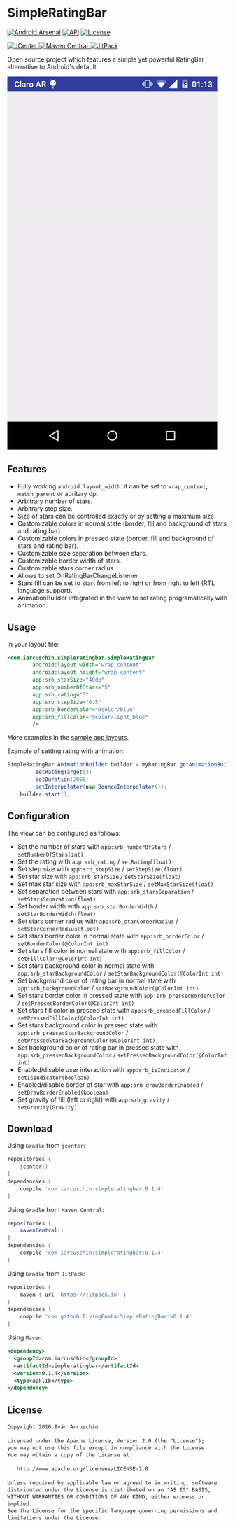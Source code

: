 SimpleRatingBar
====

[![Android Arsenal](https://img.shields.io/badge/Android%20Arsenal-%20SimpleRatingBar-green.svg?style=true)](https://android-arsenal.com/details/1/4027)
[![API](https://img.shields.io/badge/API-11%2B-green.svg?style=true)](https://android-arsenal.com/api?level=11)
[![License](https://img.shields.io/badge/License-Apache%202-blue.svg)](https://github.com/FlyingPumba/SimpleRatingBar/blob/master/LICENSE.txt)

[![JCenter](https://api.bintray.com/packages/flyingpumba/maven/simpleratingbar/images/download.svg) ](https://bintray.com/flyingpumba/maven/simpleratingbar/_latestVersion)
[![Maven Central](https://maven-badges.herokuapp.com/maven-central/com.iarcuschin/simpleratingbar/badge.svg) ](http://search.maven.org/#search%7Cga%7C1%7Ca%3A%22simpleratingbar%22%20g%3A%22com.iarcuschin%22)
[![JitPack](https://jitpack.io/v/FlyingPumba/SimpleRatingBar.svg)](https://jitpack.io/#FlyingPumba/SimpleRatingBar)


Open source project which features a simple yet powerful RatingBar alternative to Android's default.

![](images/sample.gif)

Features
----
* Fully working `android:layout_width`: it can be set to `wrap_content`, `match_parent` or abritary dp.
* Arbitrary number of stars.
* Arbitrary step size.
* Size of stars can be controlled exactly or by setting a maximum size.
* Customizable colors in normal state (border, fill and background of stars and rating bar).
* Customizable colors in pressed state (border, fill and background of stars and rating bar).
* Customizable size separation between stars.
* Customizable border width of stars.
* Customizable stars corner radius.
* Allows to set OnRatingBarChangeListener
* Stars fill can be set to start from left to right or from right to left (RTL language support).
* AnimationBuilder integrated in the view to set rating programatically with animation.

Usage
----

In your layout file:

```xml
<com.iarcuschin.simpleratingbar.SimpleRatingBar
        android:layout_width="wrap_content"
        android:layout_height="wrap_content"
        app:srb_starSize="40dp"
        app:srb_numberOfStars="5"
        app:srb_rating="3"
        app:srb_stepSize="0.5"
        app:srb_borderColor="@color/blue"
        app:srb_fillColor="@color/light_blue"
        />
```

More examples in the [sample app layouts](https://github.com/FlyingPumba/SimpleRatingBar/blob/master/simpleratingbar-sample/src/main/res/layout).

Example of setting rating with animation:

```java
SimpleRatingBar.AnimationBuilder builder = myRatingBar.getAnimationBuilder()
        .setRatingTarget(3)
        .setDuration(2000)
        .setInterpolator(new BounceInterpolator());
    builder.start();
```


Configuration
----
The view can be configured as follows:

* Set the number of stars with `app:srb_numberOfStars` / `setNumberOfStars(int)`
* Set the rating with `app:srb_rating` / `setRating(float)`
* Set step size with `app:srb_stepSize` / `setStepSize(float)`
* Set star size with `app:srb_starSize` / `setStarSize(float)`
* Set max star size with `app:srb_maxStarSize` / `setMaxStarSize(float)`
* Set separation between stars with `app:srb_starsSeparation` / `setStarsSeparation(float)`
* Set border width with `app:srb_starBorderWidth` / `setStarBorderWidth(float)`
* Set stars corner radius with `app:srb_starCornerRadius` / `setStarCornerRadius(float)`
* Set stars border color in normal state with `app:srb_borderColor` / `setBorderColor(@ColorInt int)`
* Set stars fill color in normal state with `app:srb_fillColor` / `setFillColor(@ColorInt int)`
* Set stars background color in normal state with `app:srb_starBackgroundColor` / `setStarBackgroundColor(@ColorInt int)`
* Set background color of rating bar in normal state with `app:srb_backgroundColor` / `setBackgroundColor(@ColorInt int)`
* Set stars border color in pressed state with `app:srb_pressedBorderColor` / `setPressedBorderColor(@ColorInt int)`
* Set stars fill color in pressed state with `app:srb_pressedFillColor` / `setPressedFillColor(@ColorInt int)`
* Set stars background color in pressed state with `app:srb_pressedStarBackgroundColor` / `setPressedStarBackgroundColor(@ColorInt int)`
* Set background color of rating bar in pressed state with `app:srb_pressedBackgroundColor` / `setPressedBackgroundColor(@ColorInt int)`
* Enabled/disable user interaction with `app:srb_isIndicator` / `setIsIndicator(boolean)`
* Enabled/disable border of star with `app:srb_drawBorderEnabled` / `setDrawBorderEnabled(boolean)`
* Set gravity of fill (left or right) with `app:srb_gravity` / `setGravity(Gravity)`

Download
----

Using `Gradle` from `jcenter`:

```groovy
repositories {
    jcenter()
}
dependencies {
    compile 'com.iarcuschin:simpleratingbar:0.1.4'
}
```

Using `Gradle` from `Maven Central`:

```groovy
repositories {
    mavenCentral()
}
dependencies {
    compile 'com.iarcuschin:simpleratingbar:0.1.4'
}
```

Using `Gradle` from `JitPack`:

```groovy
repositories {
    maven { url 'https://jitpack.io' }
}
dependencies {
    compile 'com.github.FlyingPumba:SimpleRatingBar:v0.1.4'
}
```

Using `Maven`:
```xml
<dependency>
  <groupId>com.iarcuschin</groupId>
  <artifactId>simpleratingbar</artifactId>
  <version>0.1.4</version>
  <type>apklib</type>
</dependency>
```

License
----
    Copyright 2016 Iván Arcuschin

    Licensed under the Apache License, Version 2.0 (the "License");
    you may not use this file except in compliance with the License.
    You may obtain a copy of the License at

       http://www.apache.org/licenses/LICENSE-2.0

    Unless required by applicable law or agreed to in writing, software
    distributed under the License is distributed on an "AS IS" BASIS,
    WITHOUT WARRANTIES OR CONDITIONS OF ANY KIND, either express or implied.
    See the License for the specific language governing permissions and
    limitations under the License.
